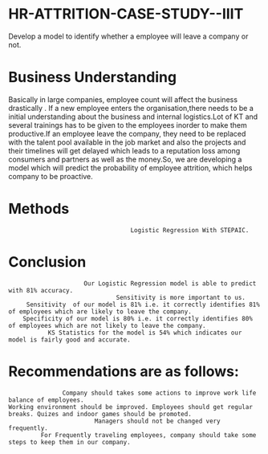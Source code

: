 # HR-ATTRITION-CASE-STUDY--IIIT
Develop a model to identify whether a employee will leave a company or not.

#                                                 Business Understanding


 Basically in large companies, employee count will affect the business drastically . If a new employee enters the organisation,there needs to be a initial understanding about the business and internal logistics.Lot of KT and several trainings has to be given to the employees inorder to make them productive.If an employee leave the company, they need to be replaced with the talent pool available 
 in the job market and also the projects and their timelines will get delayed which leads to a reputation loss among consumers and partners as well as the money.So, we are developing a model which will predict the probability of employee attrition, 
 which helps company to be proactive.

#                                                   Methods
                                      Logistic Regression With STEPAIC.

#                                                  Conclusion

                         Our Logistic Regression model is able to predict with 81% accuracy.
                                  Sensitivity is more important to us.
         Sensitivity  of our model is 81% i.e. it correctly identifies 81% of employees which are likely to leave the company.
        Specificity of our model is 80% i.e. it correctly identifies 80% of employees which are not likely to leave the company.
               KS Statistics for the model is 54% which indicates our model is fairly good and accurate.

#                                        Recommendations are as follows:
                   Company should takes some actions to improve work life balance of employees.
    Working environment should be improved. Employees should get regular breaks. Quizes and indoor games should be promoted.
                            Managers should not be changed very frequently.
             For Frequently traveling employees, company should take some steps to keep them in our company.
